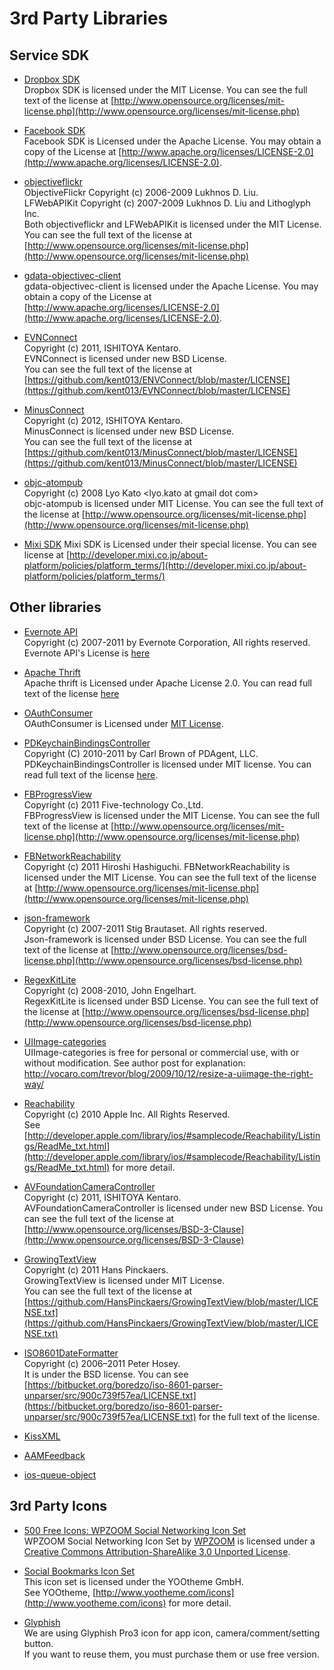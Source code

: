 3rd Party Libraries
======================
Service SDK
----------------------------------
 * [Dropbox SDK](https://www.dropbox.com/developers/reference/sdk)  
    Dropbox SDK is licensed under the MIT License. You can see the full text of the license at [http://www.opensource.org/licenses/mit-license.php](http://www.opensource.org/licenses/mit-license.php)

 * [Facebook SDK](https://github.com/facebook/facebook-ios-sdk)  
    Facebook SDK is Licensed under the Apache License. You may obtain a copy of the License at [http://www.apache.org/licenses/LICENSE-2.0](http://www.apache.org/licenses/LICENSE-2.0). 

 * [objectiveflickr](https://github.com/lukhnos/objectiveflickr)  
    ObjectiveFlickr Copyright (c) 2006-2009 Lukhnos D. Liu.      
    LFWebAPIKit Copyright (c) 2007-2009 Lukhnos D. Liu and Lithoglyph Inc.      
    Both objectiveflickr and LFWebAPIKit is licensed under the MIT License. You can see the full text of the license at [http://www.opensource.org/licenses/mit-license.php](http://www.opensource.org/licenses/mit-license.php)

 * [gdata-objectivec-client](http://code.google.com/p/gdata-objectivec-client/)  
gdata-objectivec-client is licensed under the Apache License. You may obtain a copy of the License at [http://www.apache.org/licenses/LICENSE-2.0](http://www.apache.org/licenses/LICENSE-2.0). 

 * [EVNConnect](https://github.com/kent013/EVNConnect)  
Copyright (c) 2011, ISHITOYA Kentaro.  
EVNConnect is licensed under new BSD License.  
You can see the full text of the license at [https://github.com/kent013/ENVConnect/blob/master/LICENSE](https://github.com/kent013/EVNConnect/blob/master/LICENSE)

 * [MinusConnect](https://github.com/kent013/MinusConnect)  
Copyright (c) 2012, ISHITOYA Kentaro.  
MinusConnect is licensed under new BSD License.  
You can see the full text of the license at [https://github.com/kent013/MinusConnect/blob/master/LICENSE](https://github.com/kent013/MinusConnect/blob/master/LICENSE)

 * [objc-atompub](https://github.com/kent013/objc-atompub)  
Copyright (c) 2008 Lyo Kato <lyo.kato at gmail dot com>  
objc-atompub is licensed under MIT License. You can see the full text of the license at [http://www.opensource.org/licenses/mit-license.php](http://www.opensource.org/licenses/mit-license.php)

 * [Mixi SDK](http://developer.mixi.co.jp/appli/ns/ios/download/)
Mixi SDK is Licensed under their special license. You can see license at [http://developer.mixi.co.jp/about-platform/policies/platform_terms/](http://developer.mixi.co.jp/about-platform/policies/platform_terms/) 

Other libraries
------------------------
 * [Evernote API](http://www.evernote.com/about/developer/api/)  
Copyright (c) 2007-2011 by Evernote Corporation, All rights reserved.  
Evernote API's License is [here](https://github.com/kent013/EVNConnect/blob/master/Libraries/Evernote/evernote/LICENSE.txt)
 
 * [Apache Thrift](http://thrift.apache.org/)  
Apache thrift is Licensed under Apache License 2.0. You can read full text of the license [here](https://github.com/kent013/EVNConnect/blob/master/Libraries/Evernote/thrift/APACHE-LICENSE-2.0.txt)  

 * [OAuthConsumer](http://code.google.com/p/oauthconsumer/)  
OAuthConsumer is Licensed under [MIT License](http://www.opensource.org/licenses/mit-license.php).
   
 * [PDKeychainBindingsController](https://github.com/carlbrown/PDKeychainBindingsController)  
Copyright (C) 2010-2011 by Carl Brown of PDAgent, LLC.  
PDKeychainBindingsController is licensed under MIT license. You can read full text of the license [here](https://github.com/carlbrown/PDKeychainBindingsController/blob/master/LICENSE).

 * [FBProgressView](https://github.com/dev5tec/FBProgressView)  
    Copyright (c) 2011 Five-technology Co.,Ltd.  
    FBProgressView is licensed under the MIT License. You can see the full text of the license at [http://www.opensource.org/licenses/mit-license.php](http://www.opensource.org/licenses/mit-license.php)

 * [FBNetworkReachability](https://github.com/dev5tec/FBNetworkReachability)  
    Copyright (c) 2011 Hiroshi Hashiguchi.
    FBNetworkReachability is licensed under the MIT License. You can see the full text of the license at [http://www.opensource.org/licenses/mit-license.php](http://www.opensource.org/licenses/mit-license.php)

 * [json-framework](https://github.com/stig/json-framework/)  
    Copyright (c) 2007-2011 Stig Brautaset. All rights reserved.  
    Json-framework is licensed under BSD License. You can see the full text of the license at [http://www.opensource.org/licenses/bsd-license.php](http://www.opensource.org/licenses/bsd-license.php)

 * [RegexKitLite](http://regexkit.sourceforge.net/RegexKitLite/)  
    Copyright (c) 2008-2010, John Engelhart.  
    RegexKitLite is licensed under BSD License. You can see the full text of the license at [http://www.opensource.org/licenses/bsd-license.php](http://www.opensource.org/licenses/bsd-license.php)

 * [UIImage-categories](https://github.com/jchatard/UIImage-categories)  
    UIImage-categories is free for personal or commercial use, with or without modification.
    See author post for explanation: http://vocaro.com/trevor/blog/2009/10/12/resize-a-uiimage-the-right-way/

 * [Reachability](http://developer.apple.com/library/ios/#samplecode/Reachability/Introduction/Intro.html)  
    Copyright (c) 2010 Apple Inc. All Rights Reserved.  
    See [http://developer.apple.com/library/ios/#samplecode/Reachability/Listings/ReadMe_txt.html](http://developer.apple.com/library/ios/#samplecode/Reachability/Listings/ReadMe_txt.html) for more detail.

 * [AVFoundationCameraController](https://github.com/kent013/AVFoundationCameraController)  
    Copyright (c) 2011, ISHITOYA Kentaro.  
    AVFoundationCameraController is licensed under new BSD License. You can see the full text of the license at [http://www.opensource.org/licenses/BSD-3-Clause](http://www.opensource.org/licenses/BSD-3-Clause)

 * [GrowingTextView](https://github.com/HansPinckaers/GrowingTextView/)  
Copyright (c) 2011 Hans Pinckaers.  
GrowingTextView is licensed under MIT License.  
You can see the full text of the license at [https://github.com/HansPinckaers/GrowingTextView/blob/master/LICENSE.txt](https://github.com/HansPinckaers/GrowingTextView/blob/master/LICENSE.txt)

 * [ISO8601DateFormatter](http://boredzo.org/iso8601parser/)  
   Copyright (c) 2006–2011 Peter Hosey.  
   It is under the BSD license. You can see [https://bitbucket.org/boredzo/iso-8601-parser-unparser/src/900c739f57ea/LICENSE.txt](https://bitbucket.org/boredzo/iso-8601-parser-unparser/src/900c739f57ea/LICENSE.txt) for the full text of the license.

 * [KissXML](https://github.com/ddeville/KissXML)  
 * [AAMFeedback](https://github.com/fladdict/AAMFeedback)
 * [ios-queue-object](https://github.com/esromneb/ios-queue-object/)

3rd Party Icons
-----------------
 * [500 Free Icons: WPZOOM Social Networking Icon Set](http://creativecommons.org/licenses/by-sa/3.0/)     
    WPZOOM Social Networking Icon Set by [WPZOOM](http://www.wpzoom.com/) is licensed under a [Creative Commons Attribution-ShareAlike 3.0 Unported License](http://creativecommons.org/licenses/by-sa/3.0/).

 * [Social Bookmarks Icon Set](http://www.yootheme.com/icons/freebies)  
    This icon set is licensed under the YOOtheme GmbH.   
    See YOOtheme, [http://www.yootheme.com/icons](http://www.yootheme.com/icons) for more detail.

 * [Glyphish](http://glyphish.com/)  
    We are using Glyphish Pro3 icon for app icon, camera/comment/setting button.  
    If you want to reuse them, you must purchase them or use free version. 
  